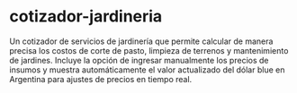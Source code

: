 # cotizador-jardineria
Un cotizador de servicios de jardinería que permite calcular de manera precisa los costos de corte de pasto, limpieza de terrenos y mantenimiento de jardines. Incluye la opción de ingresar manualmente los precios de insumos y muestra automáticamente el valor actualizado del dólar blue en Argentina para ajustes de precios en tiempo real.
